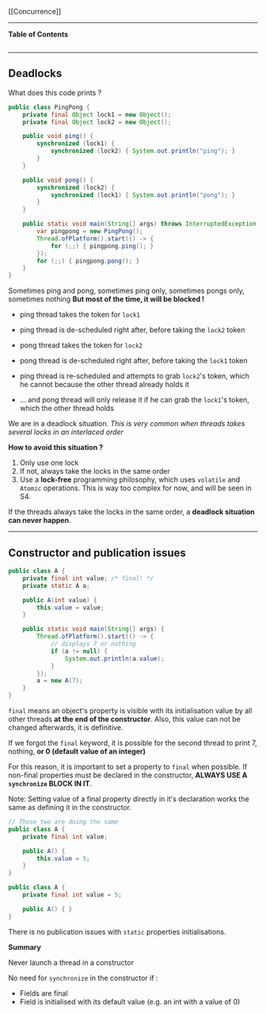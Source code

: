 [[Concurrence]]
****
**Table of Contents**
```table-of-contents
```

****
## Deadlocks

What does this code prints ?
```java
public class PingPong {
	private final Object lock1 = new Object();
	private final Object lock2 = new Object();

	public void ping() {
		synchronized (lock1) {
			synchronized (lock2) { System.out.println("ping"); }
		}
	}

	public void pong() {
		synchronized (lock2) {
			synchronized (lock1) { System.out.println("pong"); }
		}
	}

	public static void main(String[] args) throws InterruptedException {
		var pingpong = new PingPong();
		Thread.ofPlatform().start(() -> {
			for (;;) { pingpong.ping(); }
		});
		for (;;) { pingpong.pong(); }
	}
}
```

Sometimes ping and pong, sometimes ping only, sometimes pongs only, sometimes nothing
**But most of the time, it will be blocked !**

- ping thread takes the token for `lock1`
- ping thread is de-scheduled right after, before taking the `lock2` token

- pong thread takes the token for `lock2`
- pong thread is de-scheduled right after, before taking the `lock1` token

- ping thread is re-scheduled and attempts to grab `lock2`'s token, which he cannot because the other thread already holds it
- ... and pong thread will only release it if he can grab the `lock1`'s token, which the other thread holds

We are in a deadlock situation.
	*This is very common when threads takes several locks in an interlaced order*


**How to avoid this situation ?**

1. Only use one lock
2. If not, always take the locks in the same order
3. Use a **lock-free** programming philosophy, which uses `volatile` and `Atomic` operations. This is way too complex for now, and will be seen in S4.

If the threads always take the locks in the same order, a **deadlock situation can never happen**.


****
## Constructor and publication issues

```java
public class A {
	private final int value; /* final! */
	private static A a;

	public A(int value) {
		this.value = value;
	}

	public static void main(String[] args) {
		Thread.ofPlatform().start(() -> {
			// displays 7 or nothing
			if (a != null) {
				System.out.println(a.value); 
			}
		});
		a = new A(7);
	}
}
```

`final` means an object's property is visible with its initialisation value by all other threads **at the end of the constructor**. Also, this value can not be changed afterwards, it is definitive.

If we forgot the `final` keyword, it is possible for the second thread to print 7, nothing, **or 0 (default value of an integer)**

For this reason, it is important to set a property to `final` when possible. If non-final properties must be declared in the constructor, **ALWAYS USE A `synchronize` BLOCK IN IT**.


Note: Setting value of a final property directly in it's declaration works the same as defining it in the constructor.
```java
// Those two are doing the same
public class A {
	private final int value;

	public A() {
		this.value = 5;
	}
}

public class A {
	private final int value = 5;

	public A() { }
}
```


There is no publication issues with `static` properties initialisations.


**Summary**

Never launch a thread in a constructor

No need for `synchronize` in the constructor if :
- Fields are final
- Field is initialised with its default value (e.g. an int with a value of 0)



